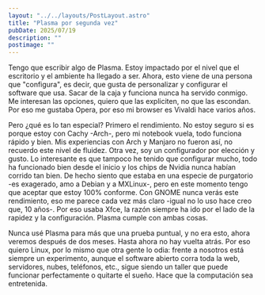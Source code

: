 ```yaml
---
layout: "../../layouts/PostLayout.astro"
title: "Plasma por segunda vez"
pubDate: 2025/07/19
description: ""
postimage: ""
---
```

Tengo que escribir algo de Plasma. Estoy impactado por el nivel que el escritorio y el ambiente ha llegado a ser. Ahora, esto viene de una persona que "configura", es decir, que gusta de personalizar y configurar el software que usa. Sacar de la caja y funciona nunca ha servido conmigo. Me interesan las opciones, quiero que las expliciten, no que las escondan. Por eso me gustaba Opera, por eso mi browser es Vivaldi hace varios años.

Pero ¿qué es lo tan especial? Primero el rendimiento. No estoy seguro si es porque estoy con Cachy -Arch-, pero mi notebook vuela, todo funciona rápido y bien. Mis experiencias con Arch y Manjaro no fueron así, no recuerdo este nivel de fluidez. Otra vez, soy un configurador por elección y gusto. Lo interesante es que tampoco he tenido que configurar mucho, todo ha funcionado bien desde el inicio y los chips de Nvidia nunca habían corrido tan bien. De hecho siento que estaba en una especie de purgatorio -es exagerado, amo a Debian y a MXLinux-, pero en este momento tengo que aceptar que estoy 100% conforme. Con GNOME nunca verás este rendimiento, eso me parece cada vez más claro -igual no lo uso hace creo que, 10 años-. Por eso usaba Xfce, la razón siempre ha ido por el lado de la rapidez y la configuración. Plasma cumple con ambas cosas.

Nunca usé Plasma para más que una prueba puntual, y no era esto, ahora veremos después de dos meses. Hasta ahora no hay vuelta atrás. Por eso quiero Linux, por lo mismo que otra gente lo odia: frente a nosotros está siempre un experimento, aunque el software abierto corra toda la web, servidores, nubes, teléfonos, etc., sigue siendo un taller que puede funcionar perfectamente o quitarte el sueño. Hace que la computación sea entretenida.
